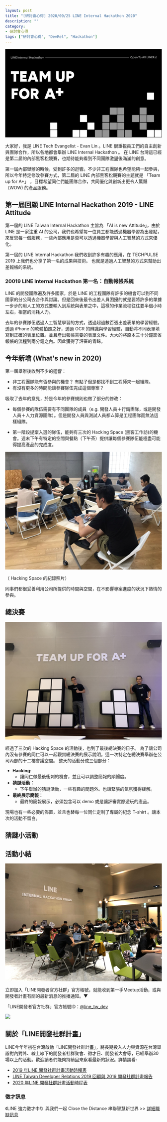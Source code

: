 ```yaml
---
layout: post
title: "[研討會心得] 2020/09/25 LINE Internal Hackathon 2020"
description: ""
category: 
- 研討會心得
tags: ["研討會心得", "DevRel", "Hackathon"]
---
```




![](../images/2020/0925_1.jpg)

大家好，我是 LINE Tech Evangelist - Evan Lin 。LINE 很重視員工們的自主創新與團隊合作，所以各地都會舉辦 LINE Internal Hackathon 。 在 LINE 台灣這已經是第二屆的內部黑客松競賽，也期待能夠看到不同團隊激盪後滿滿的創意。

第一屆內部舉辦的時候，受到許多的迴響。不少非工程團隊也希望能夠一起參與，所以今年特定修改參賽方式，第二屆的 LINE 內部黑客松競賽的主題就是 「Team up for A+」 ，目標希望同仁們能團隊合作，共同優化與創新出更令人驚豔（WOW) 的產品服務。



## 第一屆回顧 LINE Internal Hackathon 2019 -  LINE Attitude

<script async class="speakerdeck-embed" data-slide="24" data-id="5e0fd8e4633d4fb892dd2ee930057642" data-ratio="1.77777777777778" src="//speakerdeck.com/assets/embed.js"></script>

第一屆的 LINE Taiwan Internal Hackathon 主旨為 「AI is new Attitude」，由於 LINE 是一家注重 AI 的公司，我們也希望每一位員工都能透過機器學習為出發點，來反思每一個服務，一些內部應用是否可以透過機器學習與人工智慧的方式來優化。

第一屆的 LINE Internal Hackathon 我們收到許多有趣的應用，在 TECHPULSE 2019 上我們也分享了第一名的成果與技術。 也就是透過人工智慧的方式來幫助出差報帳的系統。

### 20019 LINE Internal Hackathon 第一名：自動報帳系統

<script async class="speakerdeck-embed" data-slide="24" data-id="b18c2025be694abc9a87dc20e83e588f" data-ratio="1.77777777777778" src="//speakerdeck.com/assets/embed.js"></script>

LINE 的開發團隊遍及許多國家，於是 LINE 的工程團隊有許多的機會可以到不同國家的分公司去合作與討論。但是回來後最令出差人員困擾的就是要將許多的單據一步步的用人工的方式要輸入到系統與表單之中，這樣的作業流程往往要半個小時左右，相當的消耗人力。

去年的參賽隊伍透過人工智慧學習的方式，透過超過數百張出差表單的學習經驗。透過 iPhone 的軟體拍照之好，透過 OCR 的辨識與學習經驗，自動將不同表單填寫到正確的表單位置。並且產出報帳需要的表單文件。大大的將原本三十分鐘節省報帳的流程到兩分鐘之內。因此獲得了評審的青睞。

## 今年新增 (What's new in 2020)

第一屆舉辦後收到不少的迴響：

- 非工程團隊能有否參與的機會？ 有點子但是都找不到工程師來一起組隊。
- 有沒有更多的時間能讓參賽隊伍完成這個專案？

吸取了去年的意見，於是今年的參賽規則也做了部分的修改：

- 每個參賽的隊伍需要有不同團隊的成員（e.g. 開發人員＋行銷團隊，或是開發人員＋人力資源團隊）。但是開發人員與測試人員都ㄙ算是工程團隊而無法這樣組隊。

- 第一階段提案入選的隊伍，能夠有三次的 Hacking Space (黑客工作訪)的機會。週末下午有特定的空間與餐點（下午茶）提供讓每個參賽隊伍能極盡可能得提高產品的完成度。

  

![](../images/2020/0925_4.jpg)

（ Hacking Space 的紀錄照片）

同事們都很妥善利用公司所提供的時間與空間，在不影響專案進度的狀況下熱情的參與。 



## 總決賽

![](../images/2020/0925_2.jpg)

經過了三次的 Hacking Space 的活動後，也到了最後總決賽的日子。 為了讓公司內沒有參賽的同仁可以一起觀賞總決賽的展示說明。這一次特定在總決賽舉辦在公司內部的十二樓會議空間。  整天的活動分成三個部分：

- **Hacking**: 
  - 讓同仁做最後衝刺的機會，並且可以調整簡報的順暢度。
- **猜謎活動：** 
  - 下午舉辦的猜謎活動，一些有趣的問題外。也讓緊張的氣氛獲得緩解。
- **最終展示簡報：**
  - 最終的簡報展示，必須包含可以 demo 或是讓評審實際遊玩的產品。

現場也有一些必要的佈置，並且也替每一位同仁定制了專屬的紀念 T-shirt 。讓本次的活動不留白。



## 猜謎小活動



## 活動小結

![](../images/2020/0925_3.jpg)







立即加入「LINE開發者官方社群」官方帳號，就能收到第一手Meetup活動，或與開發者計畫有關的最新消息的推播通知。▼

「LINE開發者官方社群」官方帳號ID：[@line_tw_dev](https://lin.ee/s5RsZHo)

![](http://www.evanlin.com/images/2020/line-tw-dev-qr.png)

## 關於「LINE開發社群計畫」

LINE今年年初在台灣啟動「LINE開發社群計畫」，將長期投入人力與資源在台灣舉辦對內對外、線上線下的開發者社群聚會、徵才日、開發者大會等，已經舉辦30場以上的活動。歡迎讀者們能夠持續回來察看最新的狀況。詳情請看:

- [2019 年LINE 開發社群計畫活動時程表](https://engineering.linecorp.com/zh-hant/blog/line-taiwan-developer-relations-2019-plan/)
- [LINE Taiwan Developer Relations 2019 回顧與 2019 開發社群計畫報告](https://engineering.linecorp.com/zh-hant/blog/line-taiwan-developer-relations-2019/)
- [2020 年LINE 開發社群計畫活動時程表](https://engineering.linecorp.com/zh-hant/blog/2020-line-tw-devrel/)

### 徵才訊息
《LINE 強力徵才中!》與我們一起 Close the Distance 串聯智慧新世界 >> [詳細職缺訊息](https://career.linecorp.com/linecorp/career/list?classId=&locationCd=TW)
